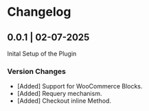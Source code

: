 # Changelog
## 0.0.1 | 02-07-2025
Inital Setup of the Plugin
### Version Changes
- [Added] Support for WooCommerce Blocks.
- [Added] Requery mechanism.
- [Added] Checkout inline Method.